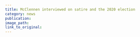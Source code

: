 ```yaml
---
title: McClennen interviewed on satire and the 2020 election
category: news
publication:
image_path:
link_to_original:
---
```

